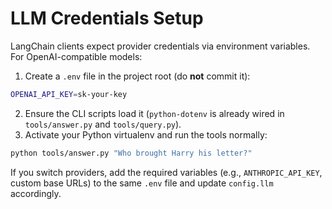 # LLM Credentials Setup

LangChain clients expect provider credentials via environment variables. For OpenAI-compatible models:

1. Create a `.env` file in the project root (do **not** commit it):

```bash
OPENAI_API_KEY=sk-your-key
```

2. Ensure the CLI scripts load it (`python-dotenv` is already wired in `tools/answer.py` and `tools/query.py`).
3. Activate your Python virtualenv and run the tools normally:

```bash
python tools/answer.py "Who brought Harry his letter?"
```

If you switch providers, add the required variables (e.g., `ANTHROPIC_API_KEY`, custom base URLs) to the same `.env` file and update `config.llm` accordingly.
